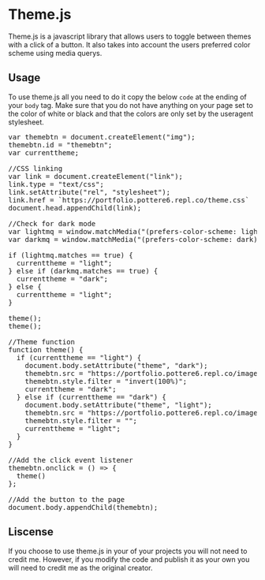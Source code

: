 # Theme.js
Theme.js is a javascript library that allows users to toggle between themes with a click of a button. It also takes into account the users preferred color scheme using media querys.

## Usage
To use theme.js all you need to do it copy the below <code>code</code> at the ending of your <code>body</code> tag. Make sure that you do not have anything on your page set to the color of white or black and that the colors are only set by the useragent stylesheet.

<pre>
var themebtn = document.createElement("img");
themebtn.id = "themebtn";
var currenttheme;

//CSS linking
var link = document.createElement("link");
link.type = "text/css";
link.setAttribute("rel", "stylesheet");
link.href = `https://portfolio.pottere6.repl.co/theme.css`
document.head.appendChild(link);

//Check for dark mode
var lightmq = window.matchMedia("(prefers-color-scheme: light)");
var darkmq = window.matchMedia("(prefers-color-scheme: dark)");

if (lightmq.matches == true) {
  currenttheme = "light";
} else if (darkmq.matches == true) {
  currenttheme = "dark";
} else {
  currenttheme = "light";
}

theme();
theme();

//Theme function
function theme() {
  if (currenttheme == "light") {
    document.body.setAttribute("theme", "dark");
    themebtn.src = "https://portfolio.pottere6.repl.co/images/dark.svg";
    themebtn.style.filter = "invert(100%)";
    currenttheme = "dark";
  } else if (currenttheme == "dark") {
    document.body.setAttribute("theme", "light");
    themebtn.src = "https://portfolio.pottere6.repl.co/images/light.svg";
    themebtn.style.filter = "";
    currenttheme = "light";
  }
}

//Add the click event listener
themebtn.onclick = () => { 
  theme()
};

//Add the button to the page
document.body.appendChild(themebtn);
</pre>

## Liscense

If you choose to use theme.js in your of your projects you will not need to credit me. However, if you modify the code and publish it as your own you will need to credit me as the original creator.
